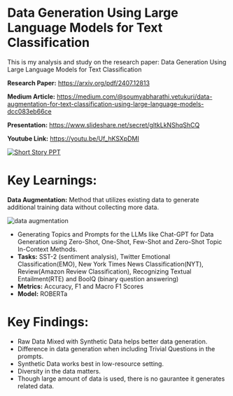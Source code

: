 # Data Generation Using Large Language Models for Text Classification

This is my analysis and study on the research paper: Data Generation Using Large Language Models for Text Classification


**Research Paper:** https://arxiv.org/pdf/2407.12813 

**Medium Article:** https://medium.com/@soumyabharathi.vetukuri/data-augmentation-for-text-classification-using-large-language-models-dcc083eb66ce  

**Presentation:** https://www.slideshare.net/secret/gltkLkNShqShCQ  

**Youtube Link:** https://youtu.be/Uf_hKSXpDMI  


[![Short Story PPT](https://img.youtube.com/vi/Uf_hKSXpDMI/0.jpg)](https://www.youtube.com/watch?v=Uf_hKSXpDMI) 

# Key Learnings:

**Data Augmentation:** Method that utilizes existing data to generate additional training data without collecting more data.

![data augmentation](https://github.com/user-attachments/assets/3df4566b-0cc1-49dc-af6a-e8d03f3e8c4e)

* Generating Topics and Prompts for the LLMs like Chat-GPT for Data Generation using Zero-Shot, One-Shot, Few-Shot and Zero-Shot Topic In-Context Methods.
* **Tasks:** SST-2 (sentiment analysis), Twitter Emotional Classification(EMO), New York Times News Classification(NYT), Review(Amazon Review Classification), Recognizing Textual Entailment(RTE) and BoolQ (binary question answering)
* **Metrics:** Accuracy, F1 and Macro F1 Scores
* **Model:** ROBERTa

# Key Findings:

* Raw Data Mixed with Synthetic Data helps better data generation.
* Difference in data generation when including Trivial Questions in the prompts.
* Synthetic Data works best in low-resource setting.
* Diversity in the data matters.
* Though large amount of data is used, there is no gaurantee it generates related data.

